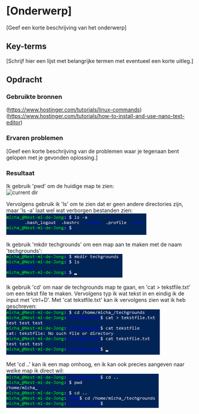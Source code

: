 # [Onderwerp]
[Geef een korte beschrijving van het onderwerp]

## Key-terms
[Schrijf hier een lijst met belangrijke termen met eventueel een korte uitleg.]

## Opdracht
### Gebruikte bronnen
(https://www.hostinger.com/tutorials/linux-commands)
(https://www.hostinger.com/tutorials/how-to-install-and-use-nano-text-editor)

### Ervaren problemen
[Geef een korte beschrijving van de problemen waar je tegenaan bent gelopen met je gevonden oplossing.]

### Resultaat
Ik gebruik 'pwd' om de huidige map te zien:  
![current dir](https://github.com/techgrounds/techgrounds-Mynamewastakenwastaken/blob/main/00_includes/Linux_pics/2/current_dir.png?raw=true)

Vervolgens gebruik ik 'ls' om te zien dat er geen andere directories zijn, maar 'ls -a' laat wel wat verborgen bestanden zien:  
![home](..\00_includes\Linux_pics\2\home_dirs.png)

Ik gebruik 'mkdir techgrounds' om een map aan te maken met de naam 'techgrounds':  
![techgrounds_dir](..\00_includes\Linux_pics\2\techgrounds_dir.png)

Ik gebruik 'cd' om naar de techgrounds map te gaan, en 'cat > tekstfile.txt' om een tekst file te maken. Vervolgens typ ik wat tekst in en eindig ik de input met 'ctrl+D'. Met 'cat tekstfile.txt' kan ik vervolgens zien wat ik heb geschreven:  
![tekst.txt](..\00_includes\Linux_pics\2\tekst.png)

Met 'cd ..' kan ik een map omhoog, en ik kan ook precies aangeven naar welke map ik direct wil:  
![directory swaps](..\00_includes\Linux_pics\2\directoweeeees.png)
